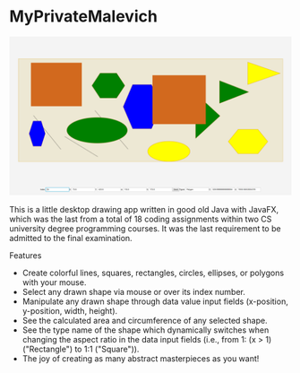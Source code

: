 # MyPrivateMalevich
![Pic](MyPrivateMalevich-Screenshot.png?raw=true "My Private Malevich")

 This is a little desktop drawing app written in good old Java with JavaFX, which was the last from a total of 18 coding assignments within two CS university degree programming courses.
 It was the last requirement to be admitted to the final examination.

 Features

 - Create colorful lines, squares, rectangles, circles, ellipses, or polygons with your mouse.
 - Select any drawn shape via mouse or over its index number.
 - Manipulate any drawn shape through data value input fields (x-position, y-position, width, height).
 - See the calculated area and circumference of any selected shape.
 - See the type name of the shape which dynamically switches when changing the aspect ratio in the data input fields (i.e., from 1: (x > 1) ("Rectangle") to 1:1 ("Square")).
 - The joy of creating as many abstract masterpieces as you want!
